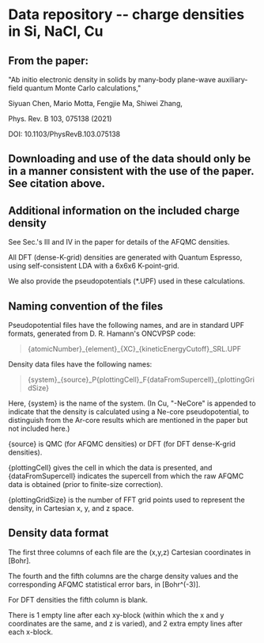 # Data repository -- charge densities in Si, NaCl, Cu
## From the paper: 
"Ab initio electronic density in solids by many-body plane-wave auxiliary-field quantum Monte Carlo calculations," 

Siyuan Chen, Mario Motta, Fengjie Ma, Shiwei Zhang,

Phys. Rev. B 103, 075138 (2021)

DOI: 10.1103/PhysRevB.103.075138

## Downloading and use of the data should only be in a manner consistent with the use of the paper. See citation above.


## Additional information on the included charge density

See Sec.'s III and IV in the paper for details of the AFQMC densities. 

All DFT (dense-K-grid) densities are generated with Quantum Espresso, using self-consistent LDA with a 6x6x6 K-point-grid.

We also provide the pseudopotentials (\*.UPF) used in these calculations.

## Naming convention of the files

Pseudopotential files have the following names, and are in standard UPF formats, generated from D. R. Hamann's ONCVPSP code:

> {atomicNumber}\_{element}\_{XC}\_{kineticEnergyCutoff}\_SRL.UPF

Density data files have the following names:

> {system}\_{source}\_P{plottingCell}\_F{dataFromSupercell}\_{plottingGridSize}

Here, {system} is the name of the system. (In Cu, "-NeCore" is appended to indicate that the density is calculated using a Ne-core pseudopotential, to distinguish from the Ar-core results which are mentioned in the paper but not included here.)

{source} is QMC (for AFQMC densities) or DFT (for DFT dense-K-grid densities).

{plottingCell} gives the cell in which the data is presented, and {dataFromSupercell} indicates the supercell from which the raw AFQMC data is obtained (prior to finite-size correction).

{plottingGridSize} is the number of FFT grid points used to represent the density, in Cartesian x, y, and z space.

## Density data format

The first three columns of each file are the (x,y,z) Cartesian coordinates in \[Bohr\].

The fourth and the fifth columns are the charge density values and the corresponding AFQMC statistical error bars, in \[Bohr^(-3)\].

For DFT densities the fifth column is blank.

There is 1 empty line after each xy-block (within which the x and y coordinates are the same, and z is varied), and 2 extra empty lines after each x-block.
